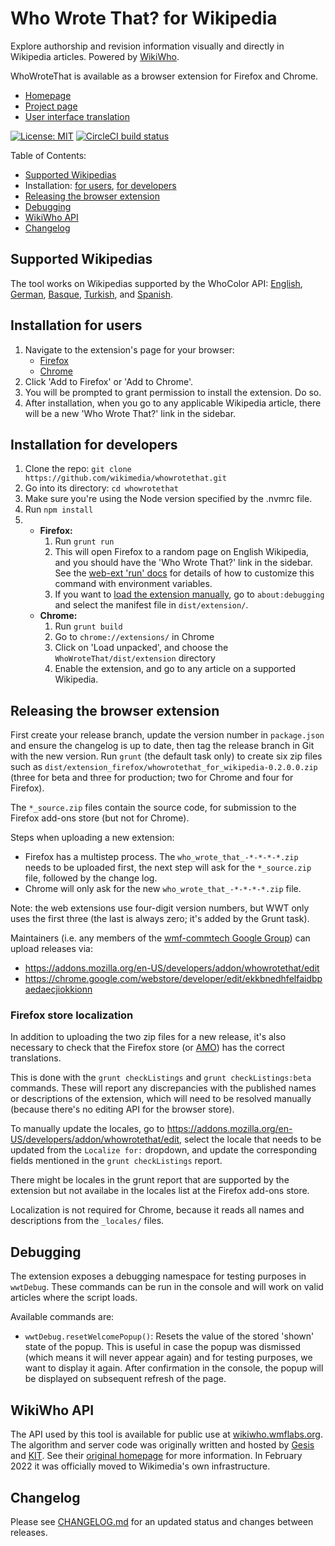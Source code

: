 Who Wrote That? for Wikipedia
=============================

Explore authorship and revision information visually and directly in Wikipedia articles.
Powered by [WikiWho](https://wikiwho.wmflabs.org/).

WhoWroteThat is available as a browser extension for Firefox and Chrome.

* [Homepage](https://www.mediawiki.org/wiki/WWT)
* [Project page](https://meta.wikimedia.org/wiki/Community_Tech/Who_Wrote_That_tool)
* [User interface translation](https://translatewiki.net/wiki/Translating:WhoWroteThat%3F)

[![License: MIT](https://img.shields.io/github/license/wikimedia/WhoWroteThat)](https://github.com/wikimedia/WhoWroteThat/blob/master/MIT-LICENSE)
[![CircleCI build status](https://img.shields.io/circleci/build/github/wikimedia/WhoWroteThat)](https://circleci.com/gh/wikimedia/WhoWroteThat)

Table of Contents:

* [Supported Wikipedias](#supported-wikipedias)
* Installation: [for users](#installation-for-users), [for developers](#installation-for-developers)
* [Releasing the browser extension](#releasing-the-browser-extension)
* [Debugging](#debugging)
* [WikiWho API](#wikiwho-api)
* [Changelog](#changelog)

## Supported Wikipedias

The tool works on Wikipedias supported by the WhoColor API:
[English](https://en.wikipedia.org/),
[German](https://de.wikipedia.org/),
[Basque](https://eu.wikipedia.org/),
[Turkish](https://tr.wikipedia.org/), and
[Spanish](https://es.wikipedia.org/).

## Installation for users

1. Navigate to the extension's page for your browser:
   * [Firefox](https://addons.mozilla.org/en-US/firefox/addon/whowrotethat/)
   * [Chrome](https://chrome.google.com/webstore/detail/who-wrote-that/ekkbnedhfelfaidbpaedaecjiokkionn)
2. Click 'Add to Firefox' or 'Add to Chrome'.
3. You will be prompted to grant permission to install the extension. Do so.
4. After installation, when you go to any applicable Wikipedia article, there will be a new 'Who Wrote That?' link in the sidebar.

## Installation for developers

1. Clone the repo: `git clone https://github.com/wikimedia/whowrotethat.git`
2. Go into its directory: `cd whowrotethat`
3. Make sure you're using the Node version specified by the .nvmrc file.
4. Run `npm install`
5.
   * **Firefox:**
      1. Run `grunt run`
      2. This will open Firefox to a random page on English Wikipedia,
         and you should have the 'Who Wrote That?' link in the sidebar.
         See the [web-ext 'run' docs](https://developer.mozilla.org/en-US/docs/Mozilla/Add-ons/WebExtensions/web-ext_command_reference#web-ext_run)
         for details of how to customize this command with environment variables.
      3. If you want to [load the extension manually](https://developer.mozilla.org/en-US/docs/Mozilla/Add-ons/WebExtensions/Temporary_Installation_in_Firefox),
         go to `about:debugging` and select the manifest file in `dist/extension/`.
   * **Chrome:**
      1. Run `grunt build`
      2. Go to `chrome://extensions/` in Chrome
      3. Click on 'Load unpacked', and choose the `WhoWroteThat/dist/extension` directory
      4. Enable the extension, and go to any article on a supported Wikipedia.

## Releasing the browser extension

First create your release branch, update the version number in `package.json`
and ensure the changelog is up to date,
then tag the release branch in Git with the new version.
Run `grunt` (the default task only) to create
six zip files such as `dist/extension_firefox/whowrotethat_for_wikipedia-0.2.0.0.zip`
(three for beta and three for production; two for Chrome and four for Firefox).

The `*_source.zip` files contain the source code,
for submission to the Firefox add-ons store (but not for Chrome).

Steps when uploading a new extension:
   * Firefox has a multistep process. The `who_wrote_that_-*-*-*-*.zip` needs to be uploaded first,
   the next step will ask for the `*_source.zip` file, followed by the change log.
   * Chrome will only ask for the new `who_wrote_that_-*-*-*-*.zip` file.

Note: the web extensions use four-digit version numbers,
but WWT only uses the first three
(the last is always zero; it's added by the Grunt task).


Maintainers (i.e. any members of the [wmf-commtech Google Group](https://groups.google.com/forum/#!forum/wmf-commtech))
can upload releases via:
* https://addons.mozilla.org/en-US/developers/addon/whowrotethat/edit
* https://chrome.google.com/webstore/developer/edit/ekkbnedhfelfaidbpaedaecjiokkionn

### Firefox store localization

In addition to uploading the two zip files for a new release,
it's also necessary to check that the Firefox store (or [AMO](https://addons.mozilla.org/))
has the correct translations.

This is done with the `grunt checkListings` and `grunt checkListings:beta` commands.
These will report any discrepancies with the published names or descriptions of the extension,
which will need to be resolved manually (because there's no editing API for the browser store).

To manually update the locales, go to https://addons.mozilla.org/en-US/developers/addon/whowrotethat/edit,
select the locale that needs to be updated from the `Localize for:` dropdown, and update the corresponding fields
mentioned in the `grunt checkListings` report.

There might be locales in the grunt report that are supported by the extension but not availabe in the locales list at the Firefox add-ons store.

Localization is not required for Chrome,
because it reads all names and descriptions from the `_locales/` files.

## Debugging

The extension exposes a debugging namespace for testing purposes in `wwtDebug`.
These commands can be run in the console and will work on valid articles where the script loads.

Available commands are:

* `wwtDebug.resetWelcomePopup()`: Resets the value of the stored 'shown' state of the popup. This is useful in case the popup was dismissed (which means it will never appear again) and for testing purposes, we want to display it again. After confirmation in the console, the popup will be displayed on subsequent refresh of the page.

## WikiWho API

The API used by this tool is available for public use at [wikiwho.wmflabs.org](https://wikiwho.wmflabs.org/).
The algorithm and server code was originally written and hosted by [Gesis](https://www.gesis.org/) and [KIT](https://www.kit.edu/english/index.php).
See their [original homepage](https://wikiwho.wmflabs.org/gesis_home) for more information.
In February 2022 it was officially moved to Wikimedia's own infrastructure.

## Changelog

Please see [CHANGELOG.md](CHANGELOG.md) for an updated status and changes between releases.

